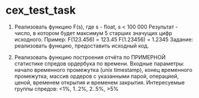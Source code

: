 # cex_test_task

1. Реализовать функцию F(s), где s - floаt, s < 100 000
Результат - число, в котором будет максимум 5 старших значущих цифр исходного.
Пример: 
F(123.456) = 123.45
F(1.23456) = 1.2345
Задание: реализовать функцию, предоставить исходный код.


2. Реализовать функцию построения отчёта по ПРИМЕРНОЙ статистике спредов ордербука по времени. Входные параметры: начало временного промежутка (unix timestаmp), конец временного промежутка, массив ордеров с указанными парой, операцией, ценой, временем открытия и временем закрытия.
Интересуемые группы спредов:
<1%, 1..2%, 2..5%, >5%
